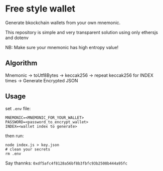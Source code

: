 # Free style wallet 

Generate bkockchain wallets from your own mnemonic. 

This repository is simple and very transparent solution using only ethersjs and dotenv

NB: Make sure your mnemonic has high entropy value!

## Algorithm

Mnemonic -> toUtf8Bytes  -> keccak256 -> repeat keccak256 for INDEX times -> Generate Encrypted JSON


## Usage

set `.env` file:
```
MNEMONIC=<MNEMONIC_FOR_YOUR_WALLET>
PASSWORD=<password_to_encrypt_wallet>
INDEX=<wallet index to generate>
```
then run:
```
node index.js > key.json
# clean your secrets
rm .env
```



Say thannks:
`0xdf5afc4f8128a56bf8b3fbfc93b2508b444a95fc`


